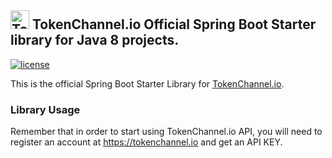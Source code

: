 ## [<img src="https://tokenchannel.io/img/logo-color-350.png" alt="TokenChannel" width="30"/>](https://tokenchannel.io/) TokenChannel.io Official Spring Boot Starter library for Java 8 projects.

[![license](https://img.shields.io/badge/License-Apache%202.0-blue.svg)](https://opensource.org/licenses/Apache-2.0)

This is the official Spring Boot Starter Library for [TokenChannel.io](https://tokenchannel.io).

### Library Usage

Remember that in order to start using TokenChannel.io API, you will need to register an account at https://tokenchannel.io and get an API KEY.
